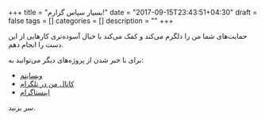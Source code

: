 +++
title = "بسیار سپاس گزارم!"
date = "2017-09-15T23:43:51+04:30"
draft = false
tags = []
categories = []
description = ""
+++

حمایت‌های شما من را دلگرم می‌کند و کمک می‌کند با خیال آسوده‌تری کارهایی از این دست را انجام دهم. 

برای با خبر شدن از پروژه‌های دیگر می‌توانید به:

* [وبسایتم](https://hamed.github.io/fa/)
* [کانال من در تلگرام](https://t.me/hamed_allaei)
* [اینستاگرام](https://www.instagram.com/hamed.allaei/)

سر بزنید.
